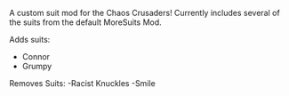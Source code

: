 A custom suit mod for the Chaos Crusaders! Currently includes several of the suits from the default MoreSuits Mod.

Adds suits:
- Connor
- Grumpy

Removes Suits:
-Racist Knuckles
-Smile
